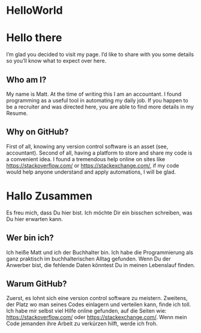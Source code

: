 # HelloWorld

# Hello there
I’m glad you decided to visit my page. I’d like to share with you some details so you’ll know what to expect over here.
## Who am I?
My name is Matt. At the time of writing this I am an accountant. I found programming as a useful tool in automating my daily job. If you happen to be a recruiter and was directed here, you are able to find more details in my Resume.
## Why on GitHub?
First of all, knowing any version control software is an asset (see, accountant). Second of all, having a platform to store and share my code is a convenient idea. I found a tremendous help online on sites like https://stackoverflow.com/ or https://stackexchange.com/, if my code would help anyone understand and apply automations, I will be glad. 


# Hallo Zusammen
Es freu mich, dass Du hier bist. Ich möchte Dir ein bisschen schreiben, was Du hier erwarten kann.
## Wer bin ich?
Ich heiße Matt und ich der Buchhalter bin. Ich habe die Programmierung als ganz praktisch im buchhalterischen Alltag gefunden. Wenn Du der Anwerber bist, die fehlende Daten könntest Du in meinen Lebenslauf finden.
## Warum GitHub?
Zuerst, es lohnt sich eine version control software zu meistern. Zweitens, der Platz wo man seines Codes einlagern und verteilen kann, finde ich toll. Ich habe mir selbst viel Hilfe online gefunden, auf die Seiten wie: https://stackoverflow.com/ oder https://stackexchange.com/. Wenn mein Code jemanden ihre Arbeit zu verkürzen hilft, werde ich froh.
